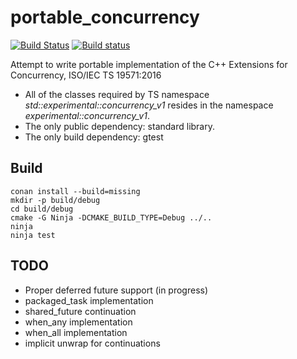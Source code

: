 # portable_concurrency

[![Build Status](https://travis-ci.org/VestniK/portable_concurrency.svg?branch=master)](https://travis-ci.org/VestniK/portable_concurrency)
[![Build status](https://ci.appveyor.com/api/projects/status/r2d3py3ioae5bv7u?svg=true)](https://ci.appveyor.com/project/VestniK/portable-concurrency)

Attempt to write portable implementation of the C++ Extensions for Concurrency, ISO/IEC TS 19571:2016

 * All of the classes required by TS namespace *std::experimental::concurrency_v1* resides in the namespace *experimental::concurrency_v1*.
 * The only public dependency: standard library.
 * The only build dependency: gtest

## Build

    conan install --build=missing
    mkdir -p build/debug
    cd build/debug
    cmake -G Ninja -DCMAKE_BUILD_TYPE=Debug ../..
    ninja
    ninja test

## TODO

 * Proper deferred future support (in progress)
 * packaged_task implementation
 * shared_future continuation
 * when_any implementation
 * when_all implementation
 * implicit unwrap for continuations
